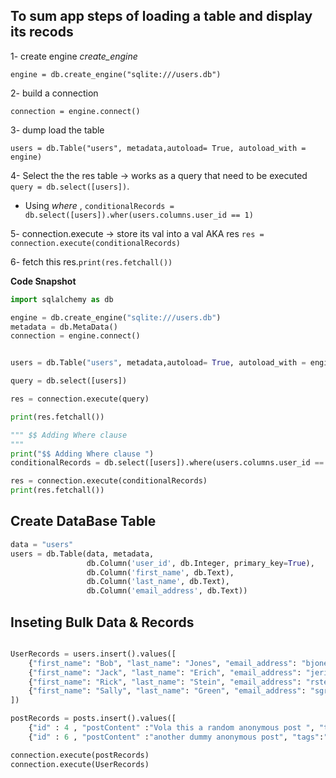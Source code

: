 ## To sum app steps of loading a table and display its 	recods
1- create engine _create_engine_

`engine = db.create_engine("sqlite:///users.db")
`

2- build a connection

`connection = engine.connect()
`

3- dump load the table

`users = db.Table("users", metadata,autoload= True, autoload_with = engine)
`

4- Select the the res table -> works as a query that need 
	to be executed 
	` query = db.select([users])`.

 - Using _where_ ,
  `conditionalRecords = db.select([users]).wher(users.columns.user_id == 1)`


5- connection.execute -> store its val into a val AKA res 
`res = connection.execute(conditionalRecords)`


6- fetch this res.`print(res.fetchall())`


**Code Snapshot**

```python
import sqlalchemy as db

engine = db.create_engine("sqlite:///users.db") 
metadata = db.MetaData()
connection = engine.connect()


users = db.Table("users", metadata,autoload= True, autoload_with = engine)

query = db.select([users])

res = connection.execute(query)

print(res.fetchall())

""" $$ Adding Where clause 
"""
print("$$ Adding Where clause ")
conditionalRecords = db.select([users]).where(users.columns.user_id == 1)

res = connection.execute(conditionalRecords)
print(res.fetchall())
```
## Create DataBase Table 


```python
data = "users"
users = db.Table(data, metadata,
                 db.Column('user_id', db.Integer, primary_key=True),
                 db.Column('first_name', db.Text),
                 db.Column('last_name', db.Text),
                 db.Column('email_address', db.Text))

```

## Inseting Bulk Data & Records

```python

UserRecords = users.insert().values([ 
	{"first_name": "Bob", "last_name": "Jones", "email_address": "bjones@notrealemail.com"},
    {"first_name": "Jack", "last_name": "Erich", "email_address": "jerich@notrealemail.com"},
    {"first_name": "Rick", "last_name": "Stein", "email_address": "rstein@notrealemail.com"},
    {"first_name": "Sally", "last_name": "Green", "email_address": "sgreen@notrealemail.com"}
])

postRecords = posts.insert().values([
	{"id" : 4 , "postContent" :"Vola this a random anonymous post ", "tags":"nan"},
	{"id" : 6 , "postContent" :"another dummy anonymous post", "tags":"nan"}])

connection.execute(postRecords)
connection.execute(UserRecords)

```